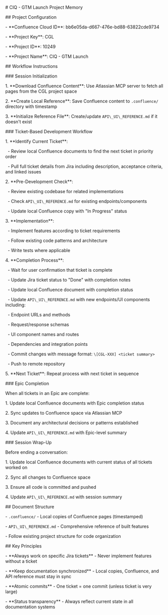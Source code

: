 \# CIQ - GTM Launch Project Memory



\## Project Configuration

\- \*\*Confluence Cloud ID\*\*: bb6e05da-d667-476e-bd88-63822cde9734

\- \*\*Project Key\*\*: CGL

\- \*\*Project ID\*\*: 10249

\- \*\*Project Name\*\*: CIQ - GTM Launch



\## Workflow Instructions



\### Session Initialization

1\. \*\*Download Confluence Content\*\*: Use Atlassian MCP server to fetch all pages from the CGL project space

2\. \*\*Create Local Reference\*\*: Save Confluence content to `.confluence/` directory with timestamp

3\. \*\*Initialize Reference File\*\*: Create/update `API\_UI\_REFERENCE.md` if it doesn't exist



\### Ticket-Based Development Workflow

1\. \*\*Identify Current Ticket\*\*: 

&nbsp;  - Review local Confluence documents to find the next ticket in priority order

&nbsp;  - Pull full ticket details from Jira including description, acceptance criteria, and linked issues



2\. \*\*Pre-Development Check\*\*:

&nbsp;  - Review existing codebase for related implementations

&nbsp;  - Check `API\_UI\_REFERENCE.md` for existing endpoints/components

&nbsp;  - Update local Confluence copy with "In Progress" status



3\. \*\*Implementation\*\*:

&nbsp;  - Implement features according to ticket requirements

&nbsp;  - Follow existing code patterns and architecture

&nbsp;  - Write tests where applicable



4\. \*\*Completion Process\*\*:

&nbsp;  - Wait for user confirmation that ticket is complete

&nbsp;  - Update Jira ticket status to "Done" with completion notes

&nbsp;  - Update local Confluence document with completion status

&nbsp;  - Update `API\_UI\_REFERENCE.md` with new endpoints/UI components including:

&nbsp;    - Endpoint URLs and methods

&nbsp;    - Request/response schemas

&nbsp;    - UI component names and routes

&nbsp;    - Dependencies and integration points

&nbsp;  - Commit changes with message format: `\[CGL-XXX] <ticket summary>`

&nbsp;  - Push to remote repository



5\. \*\*Next Ticket\*\*: Repeat process with next ticket in sequence



\### Epic Completion

When all tickets in an Epic are complete:

1\. Update local Confluence documents with Epic completion status

2\. Sync updates to Confluence space via Atlassian MCP

3\. Document any architectural decisions or patterns established

4\. Update `API\_UI\_REFERENCE.md` with Epic-level summary



\### Session Wrap-Up

Before ending a conversation:

1\. Update local Confluence documents with current status of all tickets worked on

2\. Sync all changes to Confluence space

3\. Ensure all code is committed and pushed

4\. Update `API\_UI\_REFERENCE.md` with session summary



\## Document Structure

\- `.confluence/` - Local copies of Confluence pages (timestamped)

\- `API\_UI\_REFERENCE.md` - Comprehensive reference of built features

\- Follow existing project structure for code organization



\## Key Principles

\- \*\*Always work on specific Jira tickets\*\* - Never implement features without a ticket

\- \*\*Keep documentation synchronized\*\* - Local copies, Confluence, and API reference must stay in sync

\- \*\*Atomic commits\*\* - One ticket = one commit (unless ticket is very large)

\- \*\*Status transparency\*\* - Always reflect current state in all documentation systems

